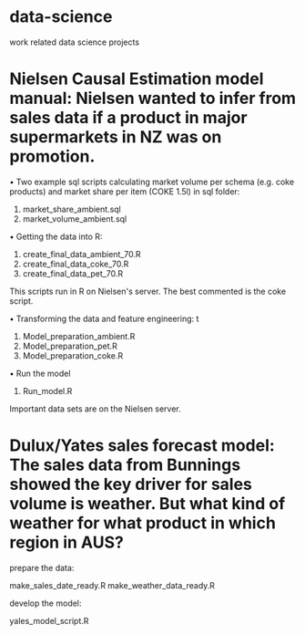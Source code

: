 # data-science
work related data science projects

# Nielsen Causal Estimation model manual: Nielsen wanted to infer from sales data if a product in major supermarkets in NZ was on promotion.

•	Two example sql scripts calculating market volume per schema (e.g. coke products) and market share per item (COKE 1.5l) in sql folder:
1.	market_share_ambient.sql 
2.	market_volume_ambient.sql

•	Getting the data into R:
1.	create_final_data_ambient_70.R 
2.	create_final_data_coke_70.R 
3.	create_final_data_pet_70.R

This scripts run in R on Nielsen's server. The best commented is the coke script.

•	Transforming the data and feature engineering: t
1.	Model_preparation_ambient.R
2.	Model_preparation_pet.R
3.	Model_preparation_coke.R

•	Run the model
1.	Run_model.R

Important data sets are on the Nielsen server.

# Dulux/Yates sales forecast model: The sales data from Bunnings showed the key driver for sales volume is weather. But what kind of weather for what product in which region in AUS?
 
 prepare the data:
 
 make_sales_date_ready.R
 make_weather_data_ready.R
 
 
 develop the model:
 
 yales_model_script.R


